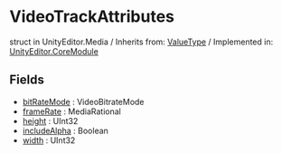 # VideoTrackAttributes
struct in UnityEditor.Media
 / Inherits from: <a href="https://docs.unity3d.com/6000.0/Documentation/ScriptReference/ValueType.html">ValueType</a> / Implemented in: <a href="https://docs.unity3d.com/6000.0/Documentation/ScriptReference/UnityEditor.CoreModule.html">UnityEditor.CoreModule</a>

## Fields
- <a href="https://docs.unity3d.com/6000.0/Documentation/ScriptReference/VideoTrackAttributes-bitRateMode.html">bitRateMode</a> : VideoBitrateMode
- <a href="https://docs.unity3d.com/6000.0/Documentation/ScriptReference/VideoTrackAttributes-frameRate.html">frameRate</a> : MediaRational
- <a href="https://docs.unity3d.com/6000.0/Documentation/ScriptReference/VideoTrackAttributes-height.html">height</a> : UInt32
- <a href="https://docs.unity3d.com/6000.0/Documentation/ScriptReference/VideoTrackAttributes-includeAlpha.html">includeAlpha</a> : Boolean
- <a href="https://docs.unity3d.com/6000.0/Documentation/ScriptReference/VideoTrackAttributes-width.html">width</a> : UInt32
